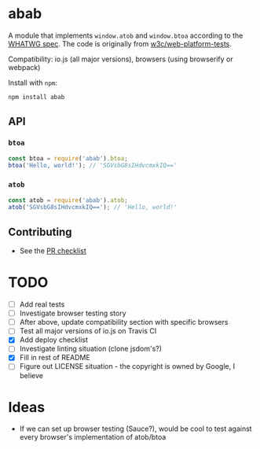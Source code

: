 # abab

A module that implements `window.atob` and `window.btoa` according to the [WHATWG spec](https://html.spec.whatwg.org/multipage/webappapis.html#atob). The code is originally from [w3c/web-platform-tests](https://github.com/w3c/web-platform-tests/blob/master/html/webappapis/atob/base64.html).

Compatibility: io.js (all major versions), browsers (using browserify or webpack)

Install with `npm`:

```sh
npm install abab
```

## API

### `btoa`

```js
const btoa = require('abab').btoa;
btoa('Hello, world!'); // 'SGVsbG8sIHdvcmxkIQ=='
```

### `atob`

```js
const atob = require('abab').atob;
atob('SGVsbG8sIHdvcmxkIQ=='); // 'Hello, world!'
```

## Contributing

- See the [PR checklist](CONTRIBUTING.md#checklists)

# TODO

- [ ] Add real tests
- [ ] Investigate browser testing story
- [ ] After above, update compatibility section with specific browsers
- [ ] Test all major versions of io.js on Travis CI
- [x] Add deploy checklist
- [ ] Investigate linting situation (clone jsdom's?) 
- [x] Fill in rest of README
- [ ] Figure out LICENSE situation - the copyright is owned by Google, I believe

# Ideas

- If we can set up browser testing (Sauce?), would be cool to test against every browser's implementation of atob/btoa
